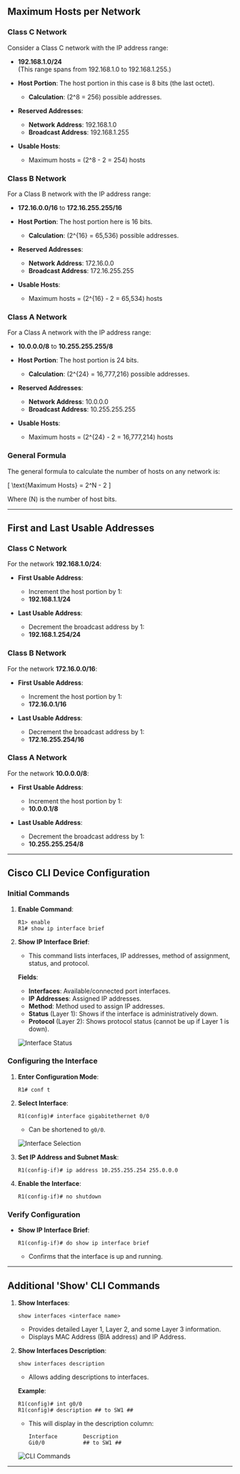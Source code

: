 ## Maximum Hosts per Network

### Class C Network

Consider a Class C network with the IP address range:

- **192.168.1.0/24**  
  (This range spans from 192.168.1.0 to 192.168.1.255.)

- **Host Portion**: The host portion in this case is 8 bits (the last octet).
  - **Calculation**: \(2^8 = 256\) possible addresses.
  
- **Reserved Addresses**:
  - **Network Address**: 192.168.1.0
  - **Broadcast Address**: 192.168.1.255

- **Usable Hosts**:
  - Maximum hosts = \(2^8 - 2 = 254\) hosts

### Class B Network

For a Class B network with the IP address range:

- **172.16.0.0/16** to **172.16.255.255/16**

- **Host Portion**: The host portion here is 16 bits.
  - **Calculation**: \(2^{16} = 65,536\) possible addresses.
  
- **Reserved Addresses**:
  - **Network Address**: 172.16.0.0
  - **Broadcast Address**: 172.16.255.255

- **Usable Hosts**:
  - Maximum hosts = \(2^{16} - 2 = 65,534\) hosts

### Class A Network

For a Class A network with the IP address range:

- **10.0.0.0/8** to **10.255.255.255/8**

- **Host Portion**: The host portion is 24 bits.
  - **Calculation**: \(2^{24} = 16,777,216\) possible addresses.
  
- **Reserved Addresses**:
  - **Network Address**: 10.0.0.0
  - **Broadcast Address**: 10.255.255.255

- **Usable Hosts**:
  - Maximum hosts = \(2^{24} - 2 = 16,777,214\) hosts

### General Formula

The general formula to calculate the number of hosts on any network is:

\[
\text{Maximum Hosts} = 2^N - 2
\]

Where \(N\) is the number of host bits.

---

## First and Last Usable Addresses

### Class C Network

For the network **192.168.1.0/24**:

- **First Usable Address**:
  - Increment the host portion by 1:
  - **192.168.1.1/24**

- **Last Usable Address**:
  - Decrement the broadcast address by 1:
  - **192.168.1.254/24**

### Class B Network

For the network **172.16.0.0/16**:

- **First Usable Address**:
  - Increment the host portion by 1:
  - **172.16.0.1/16**

- **Last Usable Address**:
  - Decrement the broadcast address by 1:
  - **172.16.255.254/16**

### Class A Network

For the network **10.0.0.0/8**:

- **First Usable Address**:
  - Increment the host portion by 1:
  - **10.0.0.1/8**

- **Last Usable Address**:
  - Decrement the broadcast address by 1:
  - **10.255.255.254/8**

---

## Cisco CLI Device Configuration

### Initial Commands

1. **Enable Command**:  
   ```
   R1> enable
   R1# show ip interface brief
   ```

2. **Show IP Interface Brief**:
   - This command lists interfaces, IP addresses, method of assignment, status, and protocol.
  
   **Fields**:
   - **Interfaces**: Available/connected port interfaces.
   - **IP Addresses**: Assigned IP addresses.
   - **Method**: Method used to assign IP addresses.
   - **Status** (Layer 1): Shows if the interface is administratively down.
   - **Protocol** (Layer 2): Shows protocol status (cannot be up if Layer 1 is down).

   ![Interface Status](08_ipv4AddressingP2_01.png)

### Configuring the Interface

1. **Enter Configuration Mode**:  
   ```
   R1# conf t
   ```

2. **Select Interface**:
   ```
   R1(config)# interface gigabitethernet 0/0
   ```
   - Can be shortened to `g0/0`.

   ![Interface Selection](08_ipv4AddressingP2_02.png)

3. **Set IP Address and Subnet Mask**:
   ```
   R1(config-if)# ip address 10.255.255.254 255.0.0.0
   ```

4. **Enable the Interface**:
   ```
   R1(config-if)# no shutdown
   ```

### Verify Configuration

- **Show IP Interface Brief**:
  ```
  R1(config-if)# do show ip interface brief
  ```
  - Confirms that the interface is up and running.

---

## Additional 'Show' CLI Commands

1. **Show Interfaces**:
   ```
   show interfaces <interface name>
   ```
   - Provides detailed Layer 1, Layer 2, and some Layer 3 information.
   - Displays MAC Address (BIA address) and IP Address.

2. **Show Interfaces Description**:
   ```
   show interfaces description
   ```
   - Allows adding descriptions to interfaces.

   **Example**:
   ```
   R1(config)# int g0/0
   R1(config)# description ## to SW1 ##
   ```

   - This will display in the description column:
     ```
     Interface        Description
     Gi0/0            ## to SW1 ##
     ```

   ![CLI Commands](08_ipv4AddressingP2_03.png)

---